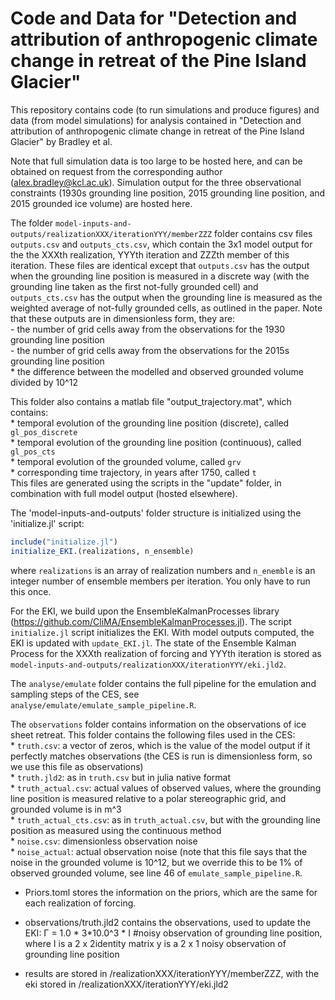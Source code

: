# Code and Data for "Detection and attribution of anthropogenic climate change in retreat of the Pine Island Glacier"

This repository contains code (to run simulations and produce figures) and data (from model simulations) for analysis contained in "Detection and attribution of anthropogenic climate change in retreat of the Pine Island Glacier" by Bradley et al. 

Note that full simulation data is too large to be hosted here, and can be obtained on request from the corresponding author (alex.bradley@kcl.ac.uk). Simulation output for the three observational constraints (1930s grounding line position, 2015 grounding line position, and 2015 grounded ice volume) are hosted here.


The folder `model-inputs-and-outputs/realizationXXX/iterationYYY/memberZZZ` folder contains csv files `outputs.csv` and `outputs_cts.csv`, which contain the 3x1 model output for the the XXXth realization, YYYth iteration and ZZZth member of this iteration. These files are identical except that `outputs.csv` has the output when the grounding line position is measured in a discrete way (with the grounding line taken as the first not-fully grounded cell) and `outputs_cts.csv` has the output when the grounding line is measured as the weighted average of not-fully grounded cells, as outlined in the paper. Note that these outputs are in dimensionless form, they are:  
     - the number of grid cells away from the observations for the 1930 grounding line position  
     - the number of grid cells away from the observations for the 2015s grounding line position  
     * the difference between the modelled and observed grounded volume divided by 10^12 
     
This folder also contains a matlab file "output_trajectory.mat", which contains:  
     * temporal evolution of the grounding line position (discrete), called `gl_pos_discrete`  
     * temporal evolution of the grounding line position (continuous), called `gl_pos_cts`  
     * temporal evolution of the grounded volume, called `grv`  
     * corresponding time trajectory, in years after 1750, called `t`  
This files are generated using the scripts in the "update" folder, in combination with full model output (hosted elsewhere).

The 'model-inputs-and-outputs' folder structure is initialized using the 'initialize.jl' script:
```julia
include("initialize.jl")
initialize_EKI.(realizations, n_ensemble)
```
where `realizations` is an array of realization numbers and `n_enemble` is an integer number of ensemble members per iteration. You only have to run this once. 

For the EKI, we build upon the EnsembleKalmanProcesses library (https://github.com/CliMA/EnsembleKalmanProcesses.jl). The script `initialize.jl` script initializes the EKI. With model outputs computed, the EKI is updated with `update_EKI.jl`. The state of the Ensemble Kalman Process for the XXXth realization of forcing and YYYth iteration is stored as `model-inputs-and-outputs/realizationXXX/iterationYYY/eki.jld2`.

The `analyse/emulate` folder contains the full pipeline for the emulation and sampling steps of the CES, see `analyse/emulate/emulate_sample_pipeline.R`. 

The `observations` folder contains information on the observations of ice sheet retreat. This folder contains the following files used in the CES:  
     * `truth.csv`: a vector of zeros, which is the value of the model output if it perfectly matches observations (the CES is run is dimensionless form, so we use this file as observations)  
     * `truth.jld2`: as in `truth.csv` but in julia native format  
     * `truth_actual.csv`: actual values of observed values, where the grounding line position is measured relative to a polar stereographic grid, and grounded volume is in m^3  
     * `truth_actual_cts.csv`: as in `truth_actual.csv`, but with the grounding line position as measured using the continuous method  
     * `noise.csv`: dimensionless observation noise  
     * `noise_actual`: actual observation noise (note that this file says that the noise in the grounded volume is 10^12, but we override this to be 1% of observed grounded volume, see line 46 of `emulate_sample_pipeline.R`.  
     






- Priors.toml stores the information on the priors, which are the same for each realization of forcing.

- observations/truth.jld2 contains the observations, used to update the EKI:
     Γ = 1.0 * 3*10.0^3 * I #noisy observation of grounding line position, where I is a 2 x 2identity matrix
     y is a 2 x 1 noisy observation of grounding line position

- results are stored in /realizationXXX/iterationYYY/memberZZZ, with the eki stored in /realizationXXX/iterationYYY/eki.jld2
